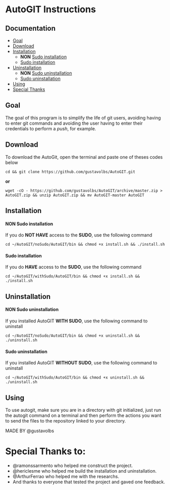 # AutoGIT Instructions

## Documentation
* [Goal](https://github.com/gustavolbs/AutoGIT#goal)
* [Download](https://github.com/gustavolbs/AutoGIT#download)
* [Installation](https://github.com/gustavolbs/AutoGIT#installation)
  * **NON** [Sudo installation](https://github.com/gustavolbs/AutoGIT#non-sudo-installation)
  * [Sudo installation](https://github.com/gustavolbs/AutoGIT#sudo-installation)
* [Uninstallation](https://github.com/gustavolbs/AutoGIT#uninstallation)
  * **NON** [Sudo uninstallation](https://github.com/gustavolbs/AutoGIT#non-sudo-uninstallation)
  * [Sudo uninstallation](https://github.com/gustavolbs/AutoGIT#sudo-uninstallation)
* [Using](https://github.com/gustavolbs/AutoGIT#using)
* [Special Thanks](https://github.com/gustavolbs/AutoGIT#special-thanks)


## Goal
   The goal of this program is to simplify the life of git users, avoiding having to enter git commands and avoiding the user having to enter their credentials to perform a _push_, for example.
   
## Download
   To download the AutoGit, open the terminal and paste one of theses codes below
```
cd && git clone https://github.com/gustavolbs/AutoGIT.git
```
**or**
```
wget -cO - https://github.com/gustavolbs/AutoGIT/archive/master.zip > AutoGIT.zip && unzip AutoGIT.zip && mv AutoGIT-master AutoGIT
```

## Installation
#### **NON** Sudo installation
   If you do **NOT HAVE** access to the **SUDO**, use the following command
```
cd ~/AutoGIT/noSudo/AutoGIT/bin && chmod +x install.sh && ./install.sh 
```

#### Sudo installation
   If you do **HAVE** access to the **SUDO**, use the following command
```
cd ~/AutoGIT/withSudo/AutoGIT/bin && chmod +x install.sh && ./install.sh 
```

## Uninstallation
#### **NON** Sudo uninstallation
   If you installed AutoGIT **WITH SUDO**, use the following command to uninstall
```
cd ~/AutoGIT/noSudo/AutoGIT/bin && chmod +x uninstall.sh && ./uninstall.sh 
```

#### Sudo uninstallation
   If you installed AutoGIT **WITHOUT SUDO**, use the following command to uninstall
```
cd ~/AutoGIT/withSudo/AutoGIT/bin && chmod +x uninstall.sh && ./uninstall.sh 
```

## Using
   To use autogit, make sure you are in a directory with git initialized, just run the autogit command on a terminal and then perform the actions you want to send the files to the repository linked to your directory.




MADE BY @gustavolbs



# Special Thanks to:

- @ramonssarmento who helped me construct the project.
- @hericlesme who helped me build the installation and uninstallation.
- @ArthurFerrao who helped me with the researchs.
- And thanks to everyone that tested the project and gaved one feedback.
